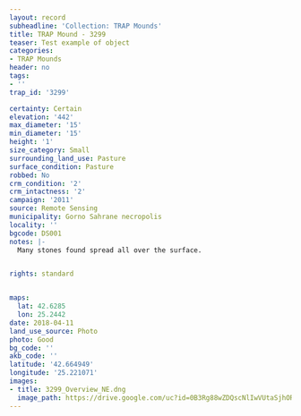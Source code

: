 ```yaml
---
layout: record
subheadline: 'Collection: TRAP Mounds'
title: TRAP Mound - 3299
teaser: Test example of object
categories:
- TRAP Mounds
header: no
tags:
- ''
trap_id: '3299'

certainty: Certain
elevation: '442'
max_diameter: '15'
min_diameter: '15'
height: '1'
size_category: Small
surrounding_land_use: Pasture
surface_condition: Pasture
robbed: No
crm_condition: '2'
crm_intactness: '2'
campaign: '2011'
source: Remote Sensing
municipality: Gorno Sahrane necropolis
locality: ''
bgcode: DS001
notes: |-
  Many stones found spread all over the surface.


rights: standard


maps:
  lat: 42.6285
  lon: 25.2442
date: 2018-04-11
land_use_source: Photo
photo: Good
bg_code: ''
akb_code: ''
latitude: '42.664949'
longitude: '25.221071'
images:
- title: 3299_Overview_NE.dng
  image_path: https://drive.google.com/uc?id=0B3Rg88wZDQscNlIwVUtaSjhOR0k
---
```

